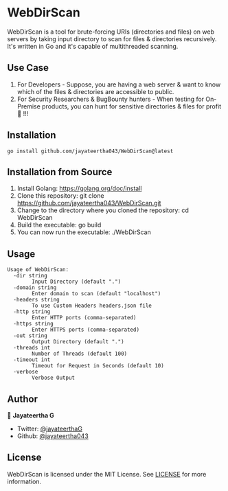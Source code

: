 # WebDirScan


WebDirScan is a tool for brute-forcing URIs (directories and files) on web servers by taking input directory to scan for files & directories recursively. It's written in Go and it's capable of multithreaded scanning. 


## Use Case
1. For Developers - Suppose, you are having a web server & want to know which of the files & directories are accessible to public.
2. For Security Researchers & BugBounty hunters - When testing for On-Premise products, you can hunt for sensitive directories & files for profit 🤑 !!!


## Installation
```
go install github.com/jayateertha043/WebDirScan@latest
```

## Installation from Source
1. Install Golang: https://golang.org/doc/install
2. Clone this repository: git clone https://github.com/jayateertha043/WebDirScan.git
3. Change to the directory where you cloned the repository: cd WebDirScan
4. Build the executable: go build
5. You can now run the executable: ./WebDirScan


## Usage
```
Usage of WebDirScan:
  -dir string
        Input Directory (default ".")
  -domain string
        Enter domain to scan (default "localhost")
  -headers string
        To use Custom Headers headers.json file
  -http string
        Enter HTTP ports (comma-separated)
  -https string
        Enter HTTPS ports (comma-separated)
  -out string
        Output Directory (default ".")
  -threads int
        Number of Threads (default 100)
  -timeout int
        Timeout for Request in Seconds (default 10)
  -verbose
        Verbose Output
```

## Author

👤 **Jayateertha G**

* Twitter: [@jayateerthaG](https://twitter.com/jayateerthaG)
* Github: [@jayateertha043](https://github.com/jayateertha043)

## License
WebDirScan is licensed under the MIT License. See [LICENSE](https://github.com/jayateertha043/WebDirScan/blob/main/LICENSE) for more information.
